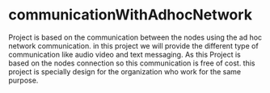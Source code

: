 # communicationWithAdhocNetwork
<p>Project is based on the communication between the nodes using the ad hoc network communication. in this project we will provide the different type of communication like audio video and text messaging. As this Project is based on the nodes connection so this communication is free of cost. this project is specially design for the organization who work for the same purpose. </p>
